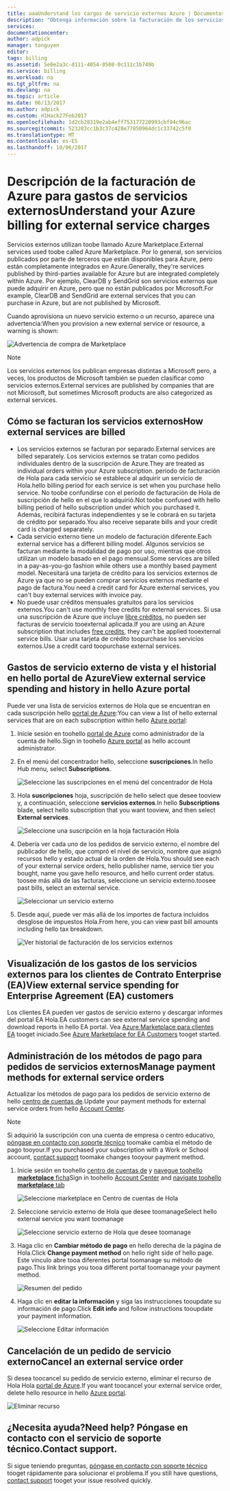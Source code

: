 ```yaml
---
title: aaaUnderstand los cargos de servicio externos Azure | Documentos de Microsoft
description: "Obtenga información sobre la facturación de los servicios externos, anteriormente conocidos como Marketplace, en Azure."
services: 
documentationcenter: 
author: adpick
manager: tonguyen
editor: 
tags: billing
ms.assetid: 5e0e2a3c-d111-4054-8508-0c111c1b749b
ms.service: billing
ms.workload: na
ms.tgt_pltfrm: na
ms.devlang: na
ms.topic: article
ms.date: 06/13/2017
ms.author: adpick
ms.custom: H1Hack27Feb2017
ms.openlocfilehash: 1d2cb28319e2ab4eff753177220993cbf94c96ac
ms.sourcegitcommit: 523283cc1b3c37c428e77850964dc1c33742c5f0
ms.translationtype: MT
ms.contentlocale: es-ES
ms.lasthandoff: 10/06/2017
---
```

# <a name="understand-your-azure-billing-for-external-service-charges"></a><span data-ttu-id="41581-103">Descripción de la facturación de Azure para gastos de servicios externos</span><span class="sxs-lookup"><span data-stu-id="41581-103">Understand your Azure billing for external service charges</span></span>
<span data-ttu-id="41581-104">Servicios externos utilizan toobe llamado Azure Marketplace.</span><span class="sxs-lookup"><span data-stu-id="41581-104">External services used toobe called Azure Marketplace.</span></span> <span data-ttu-id="41581-105">Por lo general, son servicios publicados por parte de terceros que están disponibles para Azure, pero están completamente integrados en Azure.</span><span class="sxs-lookup"><span data-stu-id="41581-105">Generally, they're services published by third-parties available for Azure but are integrated completely within Azure.</span></span> <span data-ttu-id="41581-106">Por ejemplo, ClearDB y SendGrid son servicios externos que puede adquirir en Azure, pero que no están publicados por Microsoft.</span><span class="sxs-lookup"><span data-stu-id="41581-106">For example, ClearDB and SendGrid are external services that you can purchase in Azure, but are not published by Microsoft.</span></span>

<span data-ttu-id="41581-107">Cuando aprovisiona un nuevo servicio externo o un recurso, aparece una advertencia:</span><span class="sxs-lookup"><span data-stu-id="41581-107">When you provision a new external service or resource, a warning is shown:</span></span>

![Advertencia de compra de Marketplace](./media/billing-understand-your-azure-marketplace-charges/marketplace-warning.PNG)

> [!NOTE]
> <span data-ttu-id="41581-109">Los servicios externos los publican empresas distintas a Microsoft pero, a veces, los productos de Microsoft también se pueden clasificar como servicios externos.</span><span class="sxs-lookup"><span data-stu-id="41581-109">External services are published by companies that are not Microsoft, but sometimes Microsoft products are also categorized as external services.</span></span>
> 
> 

## <a name="how-external-services-are-billed"></a><span data-ttu-id="41581-110">Cómo se facturan los servicios externos</span><span class="sxs-lookup"><span data-stu-id="41581-110">How external services are billed</span></span>
- <span data-ttu-id="41581-111">Los servicios externos se facturan por separado.</span><span class="sxs-lookup"><span data-stu-id="41581-111">External services are billed separately.</span></span> <span data-ttu-id="41581-112">Los servicios externos se tratan como pedidos individuales dentro de la suscripción de Azure.</span><span class="sxs-lookup"><span data-stu-id="41581-112">They are treated as individual orders within your Azure subscription.</span></span> <span data-ttu-id="41581-113">período de facturación de Hola para cada servicio se establece al adquirir un servicio de Hola.</span><span class="sxs-lookup"><span data-stu-id="41581-113">hello billing period for each service is set when you purchase hello service.</span></span> <span data-ttu-id="41581-114">No toobe confundirse con el período de facturación de Hola de suscripción de hello en el que lo adquirió.</span><span class="sxs-lookup"><span data-stu-id="41581-114">Not toobe confused with hello billing period of hello subscription under which you purchased it.</span></span> <span data-ttu-id="41581-115">Además, recibirá facturas independientes y se le cobrará en su tarjeta de crédito por separado.</span><span class="sxs-lookup"><span data-stu-id="41581-115">You also receive separate bills and your credit card is charged separately.</span></span>
- <span data-ttu-id="41581-116">Cada servicio externo tiene un modelo de facturación diferente.</span><span class="sxs-lookup"><span data-stu-id="41581-116">Each external service has a different billing model.</span></span> <span data-ttu-id="41581-117">Algunos servicios se facturan mediante la modalidad de pago por uso, mientras que otros utilizan un modelo basado en el pago mensual.</span><span class="sxs-lookup"><span data-stu-id="41581-117">Some services are billed in a pay-as-you-go fashion while others use a monthly based payment model.</span></span> <span data-ttu-id="41581-118">Necesitará una tarjeta de crédito para los servicios externos de Azure ya que no se pueden comprar servicios externos mediante el pago de factura.</span><span class="sxs-lookup"><span data-stu-id="41581-118">You need a credit card for Azure external services, you can't buy external services with invoice pay.</span></span>
- <span data-ttu-id="41581-119">No puede usar créditos mensuales gratuitos para los servicios externos.</span><span class="sxs-lookup"><span data-stu-id="41581-119">You can't use monthly free credits for external services.</span></span> <span data-ttu-id="41581-120">Si usa una suscripción de Azure que incluye [libre créditos](https://azure.microsoft.com/pricing/spending-limits/), no pueden ser facturas de servicio tooexternal aplicada.</span><span class="sxs-lookup"><span data-stu-id="41581-120">If you are using an Azure subscription that includes [free credits](https://azure.microsoft.com/pricing/spending-limits/), they can't be applied tooexternal service bills.</span></span> <span data-ttu-id="41581-121">Usar una tarjeta de crédito toopurchase los servicios externos.</span><span class="sxs-lookup"><span data-stu-id="41581-121">Use a credit card toopurchase external services.</span></span>


## <a name="view-external-service-spending-and-history-in-hello-azure-portal"></a><span data-ttu-id="41581-122">Gastos de servicio externo de vista y el historial en hello portal de Azure</span><span class="sxs-lookup"><span data-stu-id="41581-122">View external service spending and history in hello Azure portal</span></span>
<span data-ttu-id="41581-123">Puede ver una lista de servicios externos de Hola que se encuentran en cada suscripción hello [portal de Azure](https://portal.azure.com/):</span><span class="sxs-lookup"><span data-stu-id="41581-123">You can view a list of hello external services that are on each subscription within hello [Azure portal](https://portal.azure.com/):</span></span> 

1. <span data-ttu-id="41581-124">Inicie sesión en toohello [portal de Azure](https://portal.azure.com/) como administrador de la cuenta de hello.</span><span class="sxs-lookup"><span data-stu-id="41581-124">Sign in toohello [Azure portal](https://portal.azure.com/) as hello account administrator.</span></span>
2. <span data-ttu-id="41581-125">En el menú del concentrador hello, seleccione **suscripciones**.</span><span class="sxs-lookup"><span data-stu-id="41581-125">In hello Hub menu, select **Subscriptions**.</span></span>
   
    ![Seleccione las suscripciones en el menú del concentrador de Hola](./media/billing-understand-your-azure-marketplace-charges/sub-button.png) 
3. <span data-ttu-id="41581-127">Hola **suscripciones** hoja, suscripción de hello select que desee tooview y, a continuación, seleccione **servicios externos**.</span><span class="sxs-lookup"><span data-stu-id="41581-127">In hello **Subscriptions** blade, select hello subscription that you want tooview, and then select **External services**.</span></span>
   
    ![Seleccione una suscripción en la hoja facturación Hola](./media/billing-understand-your-azure-marketplace-charges/select-sub-external-services.png)
4. <span data-ttu-id="41581-129">Debería ver cada uno de los pedidos de servicio externo, el nombre del publicador de hello, que compró el nivel de servicio, nombre que asignó recursos hello y estado actual de la orden de Hola.</span><span class="sxs-lookup"><span data-stu-id="41581-129">You should see each of your external service orders, hello publisher name, service tier you bought, name you gave hello resource, and hello current order status.</span></span> <span data-ttu-id="41581-130">toosee más allá de las facturas, seleccione un servicio externo.</span><span class="sxs-lookup"><span data-stu-id="41581-130">toosee past bills, select an external service.</span></span>
   
    ![Seleccionar un servicio externo](./media/billing-understand-your-azure-marketplace-charges/external-service-blade2.png)
5. <span data-ttu-id="41581-132">Desde aquí, puede ver más allá de los importes de factura incluidos desglose de impuestos Hola.</span><span class="sxs-lookup"><span data-stu-id="41581-132">From here, you can view past bill amounts including hello tax breakdown.</span></span>
   
    ![Ver historial de facturación de los servicios externos](./media/billing-understand-your-azure-marketplace-charges/billing-overview-blade.png)

## <a name="view-external-service-spending-for-enterprise-agreement-ea-customers"></a><span data-ttu-id="41581-134">Visualización de los gastos de los servicios externos para los clientes de Contrato Enterprise (EA)</span><span class="sxs-lookup"><span data-stu-id="41581-134">View external service spending for Enterprise Agreement (EA) customers</span></span>
<span data-ttu-id="41581-135">Los clientes EA pueden ver gastos de servicio externo y descargar informes del portal EA Hola.</span><span class="sxs-lookup"><span data-stu-id="41581-135">EA customers can see external service spending and download reports in hello EA portal.</span></span> <span data-ttu-id="41581-136">Vea [Azure Marketplace para clientes EA](https://ea.azure.com/helpdocs/azureMarketplace) tooget iniciado.</span><span class="sxs-lookup"><span data-stu-id="41581-136">See [Azure Marketplace for EA Customers](https://ea.azure.com/helpdocs/azureMarketplace) tooget started.</span></span>

## <a name="manage-payment-methods-for-external-service-orders"></a><span data-ttu-id="41581-137">Administración de los métodos de pago para pedidos de servicios externos</span><span class="sxs-lookup"><span data-stu-id="41581-137">Manage payment methods for external service orders</span></span>
<span data-ttu-id="41581-138">Actualizar los métodos de pago para los pedidos de servicio externo de hello [centro de cuentas de](https://account.windowsazure.com/).</span><span class="sxs-lookup"><span data-stu-id="41581-138">Update your payment methods for external service orders from hello [Account Center](https://account.windowsazure.com/).</span></span>

> [!NOTE]
> <span data-ttu-id="41581-139">Si adquirió la suscripción con una cuenta de empresa o centro educativo, [póngase en contacto con soporte técnico](https://portal.azure.com/?#blade/Microsoft_Azure_Support/HelpAndSupportBlade) toomake cambia el método de pago tooyour.</span><span class="sxs-lookup"><span data-stu-id="41581-139">If you purchased your subscription with a Work or School account, [contact support](https://portal.azure.com/?#blade/Microsoft_Azure_Support/HelpAndSupportBlade) toomake changes tooyour payment method.</span></span>
> 
> 

1. <span data-ttu-id="41581-140">Inicie sesión en toohello [centro de cuentas de](https://account.windowsazure.com/) y [navegue toohello **marketplace** ficha](https://account.windowsazure.com/Store)</span><span class="sxs-lookup"><span data-stu-id="41581-140">Sign in toohello [Account Center](https://account.windowsazure.com/) and [navigate toohello **marketplace** tab](https://account.windowsazure.com/Store)</span></span>
   
    ![Seleccione marketplace en Centro de cuentas de Hola](./media/billing-understand-your-azure-marketplace-charges/select-marketplace.png)
2. <span data-ttu-id="41581-142">Seleccione servicio externo de Hola que desee toomanage</span><span class="sxs-lookup"><span data-stu-id="41581-142">Select hello external service you want toomanage</span></span>
   
    ![Seleccione servicio externo de Hola que desee toomanage](./media/billing-understand-your-azure-marketplace-charges/select-ext-service.png)
3. <span data-ttu-id="41581-144">Haga clic en **Cambiar método de pago** en hello derecha de la página de Hola.</span><span class="sxs-lookup"><span data-stu-id="41581-144">Click **Change payment method** on hello right side of hello page.</span></span> <span data-ttu-id="41581-145">Este vínculo abre tooa diferentes portal toomanage su método de pago.</span><span class="sxs-lookup"><span data-stu-id="41581-145">This link brings you tooa different portal toomanage your payment method.</span></span>
   
    ![Resumen del pedido](./media/billing-understand-your-azure-marketplace-charges/change-payment.PNG)
4. <span data-ttu-id="41581-147">Haga clic en **editar la información** y siga las instrucciones tooupdate su información de pago.</span><span class="sxs-lookup"><span data-stu-id="41581-147">Click **Edit info** and follow instructions tooupdate your payment information.</span></span>
   
    ![Seleccione Editar información](./media/billing-understand-your-azure-marketplace-charges/edit-info.png)

## <a name="cancel-an-external-service-order"></a><span data-ttu-id="41581-149">Cancelación de un pedido de servicio externo</span><span class="sxs-lookup"><span data-stu-id="41581-149">Cancel an external service order</span></span>
<span data-ttu-id="41581-150">Si desea toocancel su pedido de servicio externo, eliminar el recurso de Hola Hola [portal de Azure](https://portal.azure.com).</span><span class="sxs-lookup"><span data-stu-id="41581-150">If you want toocancel your external service order, delete hello resource in hello [Azure portal](https://portal.azure.com).</span></span>

![Eliminar recurso](./media/billing-understand-your-azure-marketplace-charges/deleteMarketplaceOrder.PNG)

## <a name="need-help-contact-support"></a><span data-ttu-id="41581-152">¿Necesita ayuda?</span><span class="sxs-lookup"><span data-stu-id="41581-152">Need help?</span></span> <span data-ttu-id="41581-153">Póngase en contacto con el servicio de soporte técnico.</span><span class="sxs-lookup"><span data-stu-id="41581-153">Contact support.</span></span>
<span data-ttu-id="41581-154">Si sigue teniendo preguntas, [póngase en contacto con soporte técnico](https://portal.azure.com/?#blade/Microsoft_Azure_Support/HelpAndSupportBlade) tooget rápidamente para solucionar el problema.</span><span class="sxs-lookup"><span data-stu-id="41581-154">If you still have questions, [contact support](https://portal.azure.com/?#blade/Microsoft_Azure_Support/HelpAndSupportBlade) tooget your issue resolved quickly.</span></span>

